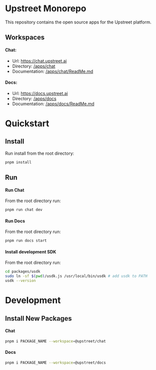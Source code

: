 # Upstreet Monorepo

This repository contains the open source apps for the Upstreet platform.

## Workspaces

#### Chat:
- Url: https://chat.upstreet.ai
- Directory: [/apps/chat](https://github.com/UpstreetAI/monorepo/tree/main/apps/chat)
- Documentation: [/apps/chat/ReadMe.md](https://github.com/UpstreetAI/monorepo/blob/main/apps/chat/README.md)

#### Docs:
- Url: https://docs.upstreet.ai
- Directory: [/apps/docs](https://github.com/UpstreetAI/monorepo/tree/main/apps/docs)
- Documentation: [/apps/docs/ReadMe.md](https://github.com/UpstreetAI/monorepo/blob/main/apps/chat/README.md)

# Quickstart

## Install
Run install from the root directory:
```bash
pnpm install
```

## Run
#### Run Chat
From the root directory run:
```bash
pnpm run chat dev
```
#### Run Docs
From the root directory run:
```bash
pnpm run docs start
```
#### Install development SDK
From the root directory run:
```bash
cd packages/usdk
sudo ln -sf $(pwd)/usdk.js /usr/local/bin/usdk # add usdk to PATH
usdk --version
```

# Development

## Install New Packages

#### Chat
```bash
pnpm i PACKAGE_NAME --workspace=@upstreet/chat
```

#### Docs
```bash
pnpm i PACKAGE_NAME --workspace=@upstreet/docs
```

